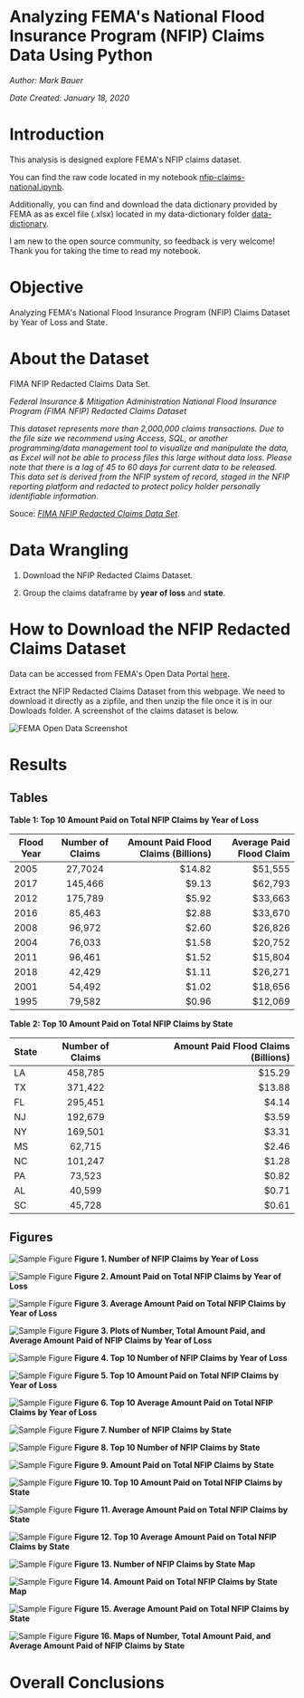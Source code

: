 # Analyzing FEMA's National Flood Insurance Program (NFIP) Claims Data Using Python

*Author: Mark Bauer*

*Date Created: January 18, 2020*


# Introduction  

This analysis is designed explore FEMA's NFIP claims dataset.

You can find the raw code located in my notebook [nfip-claims-national.ipynb](https://github.com/mebauer/fema-nfip-claims/blob/master/nfip-claims-national/nfip-claims-national.ipynb).

Additionally, you can find and download the data dictionary provided by FEMA as as excel file (.xlsx) located in my data-dictionary folder [data-dictionary](https://github.com/mebauer/fema-nfip-claims/tree/master/nfip-claims-national/data-dictionary).

I am new to the open source community, so feedback is very welcome! Thank you for taking the time to read my notebook.


# Objective

Analyzing FEMA's National Flood Insurance Program (NFIP) Claims Dataset by Year of Loss and State.


# About the Dataset

FIMA NFIP Redacted Claims Data Set.

*Federal Insurance & Mitigation Administration National Flood Insurance Program (FIMA NFIP) Redacted Claims Dataset*

*This dataset represents more than 2,000,000 claims transactions. Due to the file size we recommend using Access, SQL, or another programming/data management tool to visualize and manipulate the data, as Excel will not be able to process files this large without data loss. Please note that there is a lag of 45 to 60 days for current data to be released. This data set is derived from the NFIP system of record, staged in the NFIP reporting platform and redacted to protect policy holder personally identifiable information.*

Souce: [*FIMA NFIP Redacted Claims Data Set*](https://www.fema.gov/media-library/assets/documents/180374). 


# Data Wrangling

1. Download the NFIP Redacted Claims Dataset.

2. Group the claims dataframe by **year of loss** and **state**. 


# How to Download the NFIP Redacted Claims Dataset

Data can be accessed from FEMA's Open Data Portal [here](https://www.fema.gov/media-library/assets/documents/180374).

Extract the NFIP Redacted Claims Dataset from this webpage. We need to download it directly as a zipfile, and then unzip the file once it is in our Dowloads folder. A screenshot of the claims dataset is below.

![FEMA Open Data Screenshot](images/fema-opendata-011820.png)


# Results

## Tables

**Table 1: Top 10 Amount Paid on Total NFIP Claims by Year of Loss**

| Flood Year    | Number of Claims | Amount Paid Flood Claims (Billions) | Average Paid Flood Claim
| ------------- |:-------------:| -----:| -----:|
| 2005 | 27,7024 | $14.82 | $51,555
| 2017 | 145,466 |  $9.13 | $62,793
| 2012 | 175,789 |  $5.92 | $33,663
| 2016 |  85,463 |  $2.88 | $33,670
| 2008 |  96,972 |  $2.60 | $26,826
| 2004 |  76,033 |  $1.58 | $20,752
| 2011 |  96,461 |  $1.52 | $15,804 
| 2018 |  42,429 |  $1.11 | $26,271
| 2001 |  54,492 |  $1.02 | $18,656
| 1995 |  79,582 |  $0.96 | $12,069


**Table 2: Top 10 Amount Paid on Total NFIP Claims by State**

| State    | Number of Claims | Amount Paid Flood Claims (Billions)
| ------------- |:-------------:| -----:|
| LA | 458,785 | $15.29
| TX | 371,422 | $13.88 
| FL | 295,451 |  $4.14 
| NJ | 192,679 |  $3.59
| NY | 169,501 |  $3.31 
| MS |  62,715 |  $2.46 
| NC | 101,247 |  $1.28 
| PA |  73,523 |  $0.82 
| AL |  40,599 |  $0.71 
| SC |  45,728 |  $0.61 


## Figures

![Sample Figure](figures/nfip-claims-by-year-count.png)
**Figure 1. Number of NFIP Claims by Year of Loss**


![Sample Figure](figures/nfip-claims-by-year-amount.png)
**Figure 2. Amount Paid on Total NFIP Claims by Year of Loss**


![Sample Figure](figures/nfip-claims-by-year-average.png)
**Figure 3. Average Amount Paid on Total NFIP Claims by Year of Loss**


![Sample Figure](figures/nfip-claims-by-year-subplots.png)
**Figure 3. Plots of Number, Total Amount Paid, and Average Amount Paid of NFIP Claims by Year of Loss**


![Sample Figure](figures/nfip-claims-by-year-count-top10.png)
**Figure 4. Top 10 Number of NFIP Claims by Year of Loss**


![Sample Figure](figures/nfip-claims-by-year-amount-top10.png)
**Figure 5. Top 10 Amount Paid on Total NFIP Claims by Year of Loss**


![Sample Figure](figures/nfip-claims-by-year-average-top10.png)
**Figure 6. Top 10 Average Amount Paid on Total NFIP Claims by Year of Loss**


![Sample Figure](figures/nfip-claims-by-state-count.png)
**Figure 7. Number of NFIP Claims by State**


![Sample Figure](figures/nfip-claims-by-state-count-top10.png)
**Figure 8. Top 10 Number of NFIP Claims by State**


![Sample Figure](figures/nfip-claims-by-state-amount.png)
**Figure 9. Amount Paid on Total NFIP Claims by State**


![Sample Figure](figures/nfip-claims-by-state-amount-top10.png)
**Figure 10. Top 10 Amount Paid on Total NFIP Claims by State**


![Sample Figure](figures/nfip-claims-by-state-amount-average.png)
**Figure 11. Average Amount Paid on Total NFIP Claims by State**


![Sample Figure](figures/nfip-claims-by-state-amount-average-top10.png)
**Figure 12. Top 10 Average Amount Paid on Total NFIP Claims by State**


![Sample Figure](figures/claims-count-map.png.png)
**Figure 13. Number of NFIP Claims by State Map**


![Sample Figure](figures/claims-paid-amount-map.png)
**Figure 14. Amount Paid on Total NFIP Claims by State Map**


![Sample Figure](figures/claims-paid-amount-average-map.png)
**Figure 15. Average Amount Paid on Total NFIP Claims by State**


![Sample Figure](figures/nfip-claims-by-state-submaps.png)
**Figure 16. Maps of Number, Total Amount Paid, and Average Amount Paid of NFIP Claims by State**






# Overall Conclusions


